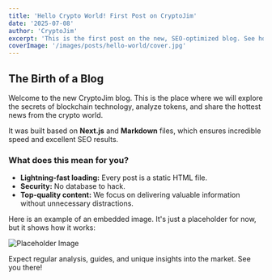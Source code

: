 ```yaml
---
title: 'Hello Crypto World! First Post on CryptoJim'
date: '2025-07-08'
author: 'CryptoJim'
excerpt: 'This is the first post on the new, SEO-optimized blog. See how easy it is to create content using Markdown files in Next.js.'
coverImage: '/images/posts/hello-world/cover.jpg'
---
```


## The Birth of a Blog

Welcome to the new CryptoJim blog. This is the place where we will explore the secrets of blockchain technology, analyze tokens, and share the hottest news from the crypto world.

It was built based on **Next.js** and **Markdown** files, which ensures incredible speed and excellent SEO results.

### What does this mean for you?

*   **Lightning-fast loading:** Every post is a static HTML file.
*   **Security:** No database to hack.
*   **Top-quality content:** We focus on delivering valuable information without unnecessary distractions.

Here is an example of an embedded image. It's just a placeholder for now, but it shows how it works:

![Placeholder Image](/images/placeholder.jpg)

Expect regular analysis, guides, and unique insights into the market. See you there! 